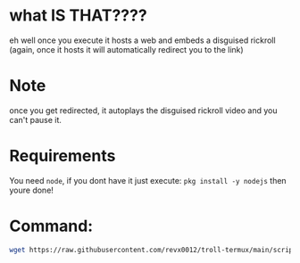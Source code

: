 # what IS THAT????

eh well once you execute it hosts a web and embeds a disguised rickroll (again, once it hosts it will automatically redirect you to the link)

# Note

once you get redirected, it autoplays the disguised rickroll video and you can't pause it.

# Requirements 

You need ``node``, if you dont have it just execute: ``pkg install -y nodejs`` then youre done!

# Command:

```bash
wget https://raw.githubusercontent.com/revx0012/troll-termux/main/scripts/ricky/ricky.js && node ricky.js
```

